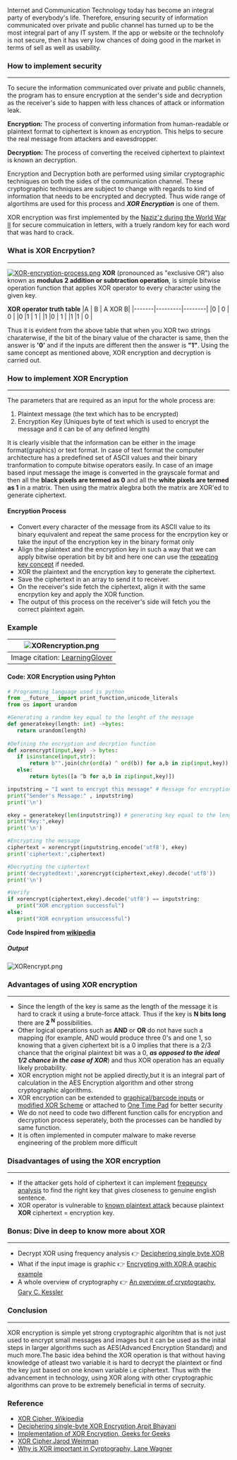 Internet and Communication Technology today has become an integral party of everybody's life. Therefore, ensuring security of information communicated over private and public channel has turned up to be the most integral part of any IT system. If the app or website or the technolofy is not secure, then it has very low chances of doing good in the market in terms of sell as well as usability.

### How to implement security
---
To secure the information communicated over private and public channels, the program has to ensure encryption at the sender's side and decryption as the receiver's side to happen with less chances of attack or information leak.

**Encryption:** The process of converting information from human-readable or plaintext format to ciphertext is known as encryption. This helps to secure the real message from attackers and eavesdropper. 

**Decryption:** The process of converting the received ciphertext to plaintext is known an decryption.

Encryption and Decryption both are performed using similar cryptographic techniques on both the sides of the communication channel. These cryptographic techniques are subject to change with regards to kind of information that needs to be encrypted and decrypted. Thus wide range of algortihms are used for this process and ***XOR Encryption*** is one of them.

XOR encryption was first implemented by the [Naziz'z during the World War II](https://www.forbes.com/sites/extrahop/2019/09/26/how-decryption-helped-beat-the-nazis-and-what-it-means-for-infosec-today/) for secure  commuication in letters, with a truely random key for each word that was hard to crack.

### What is XOR Encrpytion?
---
[![XOR-encryption-process.png](https://i.postimg.cc/65jS577G/XOR-encryption-process.png)](https://postimg.cc/N5Xbdjkg)
**XOR** (pronounced as "exclusive OR") also known as  **modulus 2 addition or subtraction operation**, is simple bitwise operation function that applies XOR operator to every character using the given key.

**XOR operator truth table**
|A      | B       | A XOR B|
|-------|---------|--------|
|0      | 0       | 0      |
|0      |1        | 1      |
|1      |0        | 1      |
|1      |1        | 0      |

Thus it is evident from the above table that when you XOR two strings charaterwise, if the bit of the binary value of the character is same, then the answer is **'0'** and if the inputs are different then the answer is **"1"**. Using the same concept as mentioned above, XOR encryption and decryption is carried out.

### How to implement XOR Encryption
----
The parameters that are required as an input for the whole process are:
1. Plaintext message (the text which has to be encrypted)
2. Encryption Key (Uniques byte of text which is used to encrypt the message and it can be of any defined length)

It is clearly visible that the information can be either in the image format(graphics) or text format. In case of text format the computer architecture has a predefined set of ASCII values and their binary tranformation to compute bitwise operators easily.
In case of an image based input message the image is converted in the grayscale format and then all the **black pixels are termed as 0** and all the **white pixels are termed as 1** in a matrix. Then using the matrix alegbra both the matrix are XOR'ed to generate ciphertext.

#### Encryption Process
* Convert every character of the message from its ASCII value to its binary equivalent and repeat the same process for the encrpytion key or take the input of the encryption key in the binary format only
* Align the plaintext and the encryption key in such a way that we can apply bitwise operation bit by bit and here one can use the [repeating key concept](https://www.geeksforgeeks.org/encrypt-using-xor-cipher-with-repeating-key/) if needed.
* XOR the plaintext and the encryption key to generate the ciphertext.
* Save the ciphertext in an array to send it to receiver.
* On the receiver's side fetch the ciphertext, align it with the same encrpytion key and apply the XOR function.
* The output of this process on the receiver's side will fetch you the correct plaintext again.

### Example
| ![XORencryption.png](https://i.postimg.cc/XJxYh7pk/XORencryption.png) |
|-------|
| Image citation: [LearningGlover](https://learninglover.com/blog/2016/06/28/lets-learn-about-xor-encryption/) |



#### Code: XOR Encryption using Pyhton
 ```python
 # Programming language used is python
from __future__ import print_function,unicode_literals
from os import urandom

#Generating a random key equal to the lenght of the message
def generatekey(length: int) ->bytes:
    return urandom(length)
    
#Defining the encryption and decrption function
def xorencrypt(input,key) -> bytes:
    if isinstance(input,str):
        return b"".join(chr(ord(a) ^ ord(b)) for a,b in zip(input,key)) #Applying XOR method
    else:
        return bytes([a ^b for a,b in zip(input,key)])

inputstring = "I want to encrypt this message" # Message for encryption
print("Sender's Message:" , inputstring)
print('\n')

ekey = generatekey(len(inputstring)) # generating key equal to the length of message/.
print("Key:",ekey)
print('\n')

#Encrypting the message
ciphertext = xorencrypt(inputstring.encode('utf8'), ekey)
print('ciphertext:',ciphertext)

#Decrypting the ciphertext
print('decryptedtext:',xorencrypt(ciphertext,ekey).decode('utf8'))
print('\n')

#Verify
if xorencrypt(ciphertext,ekey).decode('utf8') == inputstring:
    print("XOR encryption successful")
else:
    print("XOR ecnryption unsuccessful")
``` 
**Code Inspired from [wikipedia](https://en.wikipedia.org/wiki/XOR_cipher)**
##### Output
![XORencrypt.png](https://i.postimg.cc/4yqzRb8X/XORencrypt.png)

### Advantages of using XOR encryption
---
* Since the length of the key is same as the length of the message it is hard to crack it using a brute-force attack. Thus if the key is **N bits long** there are **2 <sup>N</sup>** possibilities.
* Other logical operations such as **AND** or **OR** do not have such a mapping (for example, AND would produce three 0's and one 1, so knowing that a given ciphertext bit is a 0 implies that there is a 2/3 chance that the original plaintext bit was a 0, ***as opposed to the ideal 1/2 chance in the case of XOR***) and thus XOR operation has an equally likely probability.
* XOR encryption might not be applied directly,but it is an integral part of calculation in the AES Encryption algorithm and other strong cryptographic algorithms.
* XOR encryption can be extended to [graphical/barcode inputs](https://cryptosmith.com/2007/06/09/xor/) or [modified XOR Scheme](https://www.researchgate.net/publication/270588628_AN_APPROACH_TO_IMPROVE_DATA_SECURITY_USING_MODIFIED_XOR_ENCRYPTION_ALGORITHM) or attached to [One Time Pad](https://www.tutorialspoint.com/cryptography_with_python/cryptography_with_python_one_time_pad_cipher.htm) for better security
* We do not need to code two different function calls for encryption and decryption process seperately, both the processes can be handled by same function.
* It is often implemented in computer malware to make reverse engineering of the problem more difficult

### Disadvantages of using the XOR encryption
---
* If the attacker gets hold of ciphertext it can implement [freqeuncy analysis](https://en.wikipedia.org/wiki/Frequency_analysis) to find the right key that gives closeness to genuine english sentence.
* XOR operator is vulnerable to [known plaintext attack](https://en.wikipedia.org/wiki/Known-plaintext_attack) because plaintext **XOR** ciphertext = encryption key.


### Bonus: Dive in deep to know more about XOR
---
* Decrypt XOR using frequency analysis :point_right:  [Deciphering single byte XOR](https://medium.com/@arpitbhayani/deciphering-single-byte-xor-ciphertexts-6767d0a57de4)
* What if the input image is graphic :point_right: [Encrypting with XOR:A graphic example](https://cryptosmith.com/2007/06/09/xor/)
* A whole overview of cryptography :point_right: [An overview of cryptography, Gary C. Kessler](https://www.garykessler.net/library/crypto.html)

### Conclusion
---
XOR encryption is simple yet strong cryptographic algorihtm that is not just used to encrypt small messages and images but it can be used as the inital steps in larger algorithms such as AES(Advanced Encryption Standard) and much more.The basic idea behind the XOR operation is that without having knowledge of atleast two variable it is hard to decrypt the plaintext or find the key just based on one known variable i.e ciphertext. Thus with the advancement in technology, using XOR along with other cryptographic algorithms can prove to be extremely beneficial in terms of secruity.

### Reference
* [XOR Cipher, Wikipedia](https://en.wikipedia.org/wiki/XOR_cipher)
* [Deciphering single-byte XOR Encryption,Arpit Bhayani](https://medium.com/@arpitbhayani/deciphering-single-byte-xor-ciphertexts-6767d0a57de4)
* [Implementation of XOR Encryption, Geeks for Geeks](https://www.geeksforgeeks.org/xor-cipher/)
* [XOR Cipher,Jarod Weinman](https://weinman.cs.grinnell.edu/courses/CSC161/2019S/homework/xor-cipher.shtml)
* [Why is XOR important in Cyrptography, Lane Wagner](https://medium.com/qvault/why-is-exclusive-or-xor-important-in-cryptography-891318b8086e)



